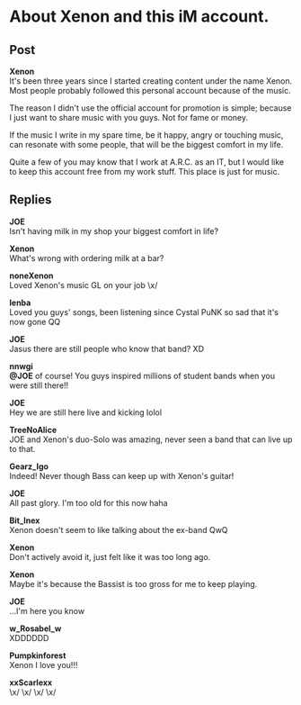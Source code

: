 # About Xenon and this iM account.
## Post
**Xenon**<br>
It's been three years since I started creating content under the name Xenon. Most people probably followed this personal account because of the music. 

The reason I didn't use the official account for promotion is simple; because I just want to share music with you guys. Not for fame or money.

If the music I write in my spare time, be it happy, angry or touching music, can resonate with some people, that will be the biggest comfort in my life. 

Quite a few of you may know that I work at A.R.C. as an IT, but I would like to keep this account free from my work stuff. This place is just for music. 
## Replies
**JOE**<br>
Isn't having milk in my shop your biggest comfort in life?

**Xenon**<br>
What's wrong with ordering milk at a bar?

**noneXenon**<br>
Loved Xenon's music GL on your job \\x/ 

**lenba**<br>
Loved you guys' songs, been listening since Cystal PuNK so sad that it's now gone QQ

**JOE**<br>
Jasus there are still people who know that band? XD

**nnwgi**<br>
**@JOE** of course! You guys inspired millions of student bands when you were still there!!

**JOE**<br>
Hey we are still here live and kicking lolol

**TreeNoAlice**<br>
JOE and Xenon's duo-Solo was amazing, never seen a band that can live up to that.

**Gearz_Igo**<br>
Indeed! Never though Bass can keep up with Xenon's guitar!

**JOE**<br>
All past glory. I'm too old for this now haha

**Bit_Inex**<br>
Xenon doesn't seem to like talking about the ex-band QwQ

**Xenon**<br>
Don't actively avoid it, just felt like it was too long ago. 

**Xenon**<br>
Maybe it's because the Bassist is too gross for me to keep playing. 

**JOE**<br>
...I'm here you know

**w_Rosabel_w**<br>
XDDDDDD

**Pumpkinforest**<br>
Xenon I love you!!!

**xxScarlexx**<br>
\\x/ \\x/ \\x/ \\x/ 

